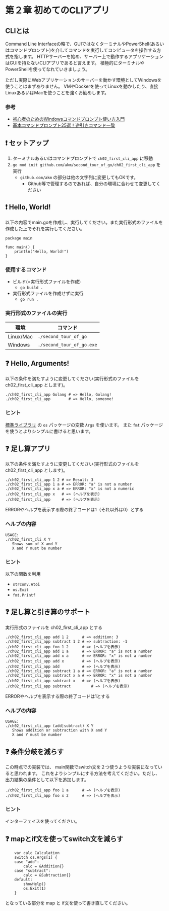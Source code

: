 # 第２章 初めてのCLIアプリ

## CLIとは

Command Line Interfaceの略で、GUIではなくターミナルやPowerShell(あるいはコマンドプロンプト)を介してコマンドを実行してコンピュータを操作する方式を指します。
HTTPサーバーを始め、サーバー上で動作するアプリケーションはGUIを持たないCLIアプリであると言えます。
積極的にターミナルやPowerShellを使ってなれていきましょう。

ただし実際にWebアプリケーションのサーバーを動かす環境としてWindowsを使うことはまずありません。
VMやDockerを使ってLinuxを動かしたり、直接LinuxあるいはMacを使うことを強くお勧めします。

### 参考

- [初心者のためのWindowsコマンドプロンプト使い方入門](https://proengineer.internous.co.jp/content/columnfeature/4962)
- [基本コマンドプロンプト25選！逆引きコマンド一覧](https://proengineer.internous.co.jp/content/columnfeature/5007)

## :exclamation: セットアップ

1. ターミナルあるいはコマンドプロンプトで `ch02_first_cli_app` に移動
2. `go mod init github.com/akm/second_tour_of_go/ch02_first_cli_app` を実行
    - `github.com/akm` の部分は他の文字列に変更してもOKです。
        - Github等で管理するのであれば、自分の環境に合わせて変更してください

## :exclamation: Hello, World!

以下の内容でmain.goを作成し、実行してください。また実行形式のファイルを作成した上でそれを実行してください。

```golang
package main

func main() {
	println("Hello, World!")
}
```

### 使用するコマンド

- ビルド(=実行形式ファイルを作成)
  - `go build .`
- 実行形式ファイルを作成せずに実行
  - `go run .`

### 実行形式のファイルの実行

環境 | コマンド
---------|--------
Linux/Mac | `./second_tour_of_go` 
Windows   | `./second_tour_of_go.exe`


## :question: Hello, Arguments!

以下の条件を満たすように変更してください(実行形式のファイルを ch02_first_cli_app とします)。

```
./ch02_first_cli_app Golang # => Hello, Golang!
./ch02_first_cli_app        # => Hello, someone!
```

### ヒント

[標準ライブラリ](https://pkg.go.dev/std) の `os` パッケージの変数 `Args` を使います。
また `fmt` パッケージを使うとよりシンプルに書けると思います。


## :question: 足し算アプリ

以下の条件を満たすように変更してください(実行形式のファイルを ch02_first_cli_app とします)。

```
./ch02_first_cli_app 1 2 # => Result: 3
./ch02_first_cli_app 1 a # => ERROR: "a" is not a number
./ch02_first_cli_app x a # => ERROR: "x" is not a numeric
./ch02_first_cli_app x   # => (ヘルプを表示)
./ch02_first_cli_app     # => (ヘルプを表示)
```

ERRORやヘルプを表示する際の終了コードは1（それ以外は0）とする

### ヘルプの内容

```
USAGE:
./ch02_first_cli X Y
   Shows sum of X and Y
   X and Y must be number
```

### ヒント

以下の関数を利用

- `strconv.Atoi`
- `os.Exit`
- `fmt.Printf`

## :question: 足し算と引き算のサポート

実行形式のファイルを ch02_first_cli_app とする

```
./ch02_first_cli_app add 1 2      # => addition: 3
./ch02_first_cli_app subtract 1 2 # => subtraction: -1
./ch02_first_cli_app foo 1 2      # => (ヘルプを表示)
./ch02_first_cli_app add 1 a      # => ERROR: "a" is not a number
./ch02_first_cli_app add x a      # => ERROR: "x" is not a number
./ch02_first_cli_app add x        # => (ヘルプを表示)
./ch02_first_cli_app add          # => (ヘルプを表示)
./ch02_first_cli_app subtract 1 a # => ERROR: "a" is not a number
./ch02_first_cli_app subtract x a # => ERROR: "x" is not a number
./ch02_first_cli_app subtract x	  # => (ヘルプを表示)
./ch02_first_cli_app subtract		  # => (ヘルプを表示)
```

ERRORやヘルプを表示する際の終了コードは1とする

### ヘルプの内容

```
USAGE:
./ch02_first_cli_app (add|subtract) X Y
   Shows addition or subtraction with X and Y
   X and Y must be number
```

## :question: 条件分岐を減らす

この時点での実装では、 main関数でswitch文を２つ使うような実装になっていると思われます。
これをよりシンプルにする方法を考えてください。ただし、出力結果の条件として以下を追加します。

```
./ch02_first_cli_app foo 1 a      # => (ヘルプを表示)
./ch02_first_cli_app foo x 2      # => (ヘルプを表示)
```

### ヒント

インターフェイスを使ってください。


## :question: mapとif文を使ってswitch文を減らす

```golang
	var calc Calculation
	switch os.Args[1] {
	case "add":
		calc = &Addition{}
	case "subtract":
		calc = &Subtraction{}
	default:
		showHelp()
		os.Exit(1)
	}
```

となっている部分を map と if文を使って書き直してください。


